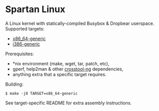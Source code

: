 # Spartan Linux

A Linux kernel with statically-compiled Busybox & Dropbear userspace. Supported targets:

- [x86_64-generic](targets/x86_64-generic)
- [i386-generic](targets/i386-generic)

Prerequisites:

- *nix environment (make, wget, tar, patch, etc),
- gperf, help2man & other [crosstool-ng](http://crosstool-ng.github.io/) dependencies,
- anything extra that a specific target requires.

Building:

```
$ make -j8 TARGET=x86_64-generic
```

See target-specific README for extra assembly instructions.
